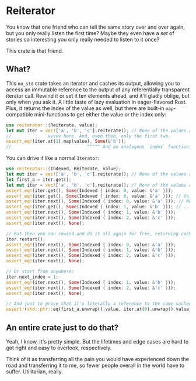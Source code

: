 # Reiterator

You know that one friend who can tell the same story over and over again, but you only really listen the first time? Maybe they even have a _set_ of stories so interesting you only really needed to listen to it once?

This crate is that friend.

## What?

This `no_std` crate takes an iterator and caches its output, allowing you to access an immutable reference to the output of any referentially transparent iterator call.
Rewind it or set it ten elements ahead, and it'll gladly oblige, but only when you ask it. A little taste of lazy evaluation in eager-flavored Rust.
Plus, it returns the index of the value as well, but there are built-in `map`-compatible mini-functions to get either the value or the index only:

```rust
use reiterator::{Reiterate, value};
let mut iter = vec!['a', 'b', 'c'].reiterate(); // None of the values are computed or cached until...
//              vvvvv here. And, even then, only the first two.
assert_eq!(iter.at(1).map(value), Some(&'b'));
//                             ^^^^^ And an analogous `index` function.
```

You can drive it like a normal `Iterator`:

```rust
use reiterator::{Indexed, Reiterate, value};
let mut iter = vec!['a', 'b', 'c'].reiterate(); // None of the values are computed or cached until...
let first_a = iter.get();
let mut iter = vec!['a', 'b', 'c'].reiterate(); // None of the values are computed or cached until...
assert_eq!(iter.get(), Some(Indexed { index: 0, value: &'a' }));
assert_eq!(iter.get(), Some(Indexed { index: 0, value: &'a' })); // Using the cached version
assert_eq!(iter.next(), Some(Indexed { index: 0, value: &'a' })); // Note that `next` doesn't "know" we've already called `get`
assert_eq!(iter.get(), Some(Indexed { index: 1, value: &'b' })); // ...but it does change the internal `next_index`
assert_eq!(iter.next(), Some(Indexed { index: 1, value: &'b' }));
assert_eq!(iter.next(), Some(Indexed { index: 2, value: &'c' }));
assert_eq!(iter.next(), None);

// But then you can rewind and do it all again for free, returning cached references to the same values we just made:
iter.restart();
assert_eq!(iter.next(), Some(Indexed { index: 0, value: &'a' }));
assert_eq!(iter.next(), Some(Indexed { index: 1, value: &'b' }));
assert_eq!(iter.next(), Some(Indexed { index: 2, value: &'c' }));
assert_eq!(iter.next(), None);

// Or start from anywhere:
iter.next_index = 1;
assert_eq!(iter.next(), Some(Indexed { index: 1, value: &'b' }));
assert_eq!(iter.next(), Some(Indexed { index: 2, value: &'c' }));
assert_eq!(iter.next(), None);

// And just to prove that it's literally a reference to the same cached value in memory:
assert!(std::ptr::eq(first_a.unwrap().value, iter.at(0).unwrap().value));
```

## An entire crate just to do that?

Yeah, I know. It's pretty simple. But the lifetimes and edge cases are hard to get right and easy to overlook, respectively.

Think of it as transferring all the pain you would have experienced down the road and transferring it to me, so fewer people overall in the world have to suffer.
Utilitarian, really.
